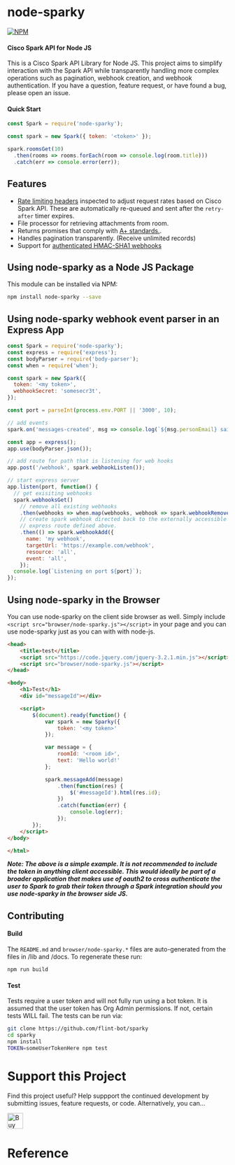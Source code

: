 # node-sparky

[![NPM](https://nodei.co/npm/node-sparky.png?downloads=true&downloadRank=true&stars=true)](https://nodei.co/npm/node-sparky/)

#### Cisco Spark API for Node JS

This is a Cisco Spark API Library for Node JS. This project aims to simplify interaction with the Spark API while transparently handling more complex operations such as pagination, webhook creation, and webhook authentication. If you have a question, feature request, or have found a bug, please open an issue.

#### Quick Start

```js
const Spark = require('node-sparky');

const spark = new Spark({ token: '<token>' });

spark.roomsGet(10)
  .then(rooms => rooms.forEach(room => console.log(room.title)))
  .catch(err => console.error(err));
```

## Features

* [Rate limiting headers](https://developer.ciscospark.com/blog/blog-details-8193.html)
  inspected to adjust request rates based on Cisco Spark API. These are
  automatically re-queued and sent after the `retry-after` timer expires.
* File processor for retrieving attachments from room.
* Returns promises that comply with [A+ standards.](https://promisesaplus.com/).
* Handles pagination transparently. (Receive unlimited records)
* Support for [authenticated HMAC-SHA1 webhooks](https://developer.ciscospark.com/webhooks-explained.html#sensitive-data)

## Using node-sparky as a Node JS Package

This module can be installed via NPM:

```bash
npm install node-sparky --save
```

## Using node-sparky webhook event parser in an Express App

```js
const Spark = require('node-sparky');
const express = require('express');
const bodyParser = require('body-parser');
const when = require('when');

const spark = new Spark({
  token: '<my token>',
  webhookSecret: 'somesecr3t',
});

const port = parseInt(process.env.PORT || '3000', 10);

// add events
spark.on('messages-created', msg => console.log(`${msg.personEmail} said: ${msg.text}`));

const app = express();
app.use(bodyParser.json());

// add route for path that is listening for web hooks
app.post('/webhook', spark.webhookListen());

// start express server
app.listen(port, function() {
  // get exisiting webhooks
  spark.webhooksGet()
    // remove all existing webhooks
    .then(webhooks => when.map(webhooks, webhook => spark.webhookRemove(webhook.id)))
    // create spark webhook directed back to the externally accessible
    // express route defined above.
    .then(() => spark.webhookAdd({
      name: 'my webhook',
      targetUrl: 'https://example.com/webhook',
      resource: 'all',
      event: 'all',
    });
  console.log(`Listening on port ${port}`);
});
```

## Using node-sparky in the Browser

You can use node-sparky on the client side browser as well. Simply include
`<script src="browser/node-sparky.js"></script>` in your page and you can use
node-sparky just as you can with with node-js.

```html
<head>
    <title>test</title>
    <script src="https://code.jquery.com/jquery-3.2.1.min.js"></script>
    <script src="browser/node-sparky.js"></script>
</head>

<body>
    <h1>Test</h1>
    <div id="messageId"></div>

    <script>
        $(document).ready(function() {
            var spark = new Sparky({
                token: '<my token>'
            });

            var message = {
                roomId: '<room id>',
                text: 'Hello world!'
            };

            spark.messageAdd(message)
                .then(function(res) {
                    $('#messageId').html(res.id);
                })
                .catch(function(err) {
                    console.log(err);
                });
        });
    </script>
</body>

</html>
```

_**Note: The above is a simple example. It is not recommended to include the
token in anything client accessible. This would ideally be part of a broader
application that makes use of oauth2 to cross authenticate the user to Spark to
grab their token through a Spark integration should you use node-sparky in the
browser side JS.**_

## Contributing

#### Build

The `README.md` and `browser/node-sparky.*` files are auto-generated from the
files in /lib and /docs. To regenerate these run:

```bash
npm run build
```

#### Test

Tests require a user token and will not fully run using a bot token. It is
assumed that the user token has Org Admin permissions. If not, certain tests
WILL fail. The tests can be run via:

```bash
git clone https://github.com/flint-bot/sparky
cd sparky
npm install
TOKEN=someUserTokenHere npm test
```

# Support this Project

Find this project useful? Help suppport the continued development by submitting issues, feature requests, or code. Alternatively, you can...

<a href="https://ko-fi.com/S6S46XSW"><img src="https://az743702.vo.msecnd.net/cdn/kofi1.png?v=0" alt="Buy me a Coffee!" height="36"></a>

# Reference
